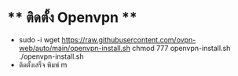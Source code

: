 # ** ติดตั้ง Openvpn  ** <br>
- sudo -i
wget https://raw.githubusercontent.com/ovpn-web/auto/main/openvpn-install.sh
chmod 777 openvpn-install.sh
 ./openvpn-install.sh
- ติดตั้งเสร็จ พิมพ์ m



